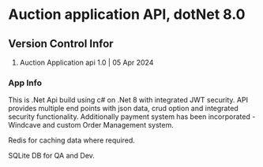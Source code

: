 # Auction application API, dotNet 8.0

## Version Control Infor

1. Auction Application api 1.0 | 05 Apr 2024

### App Info

This is .Net Api build using c# on .Net 8 with integrated JWT security. API provides multiple end points with json data, crud option and integrated security functionality. Additionally payment system has been incorporated - Windcave and custom Order Management system.

Redis for caching data where required.

SQLite DB for QA and Dev.



